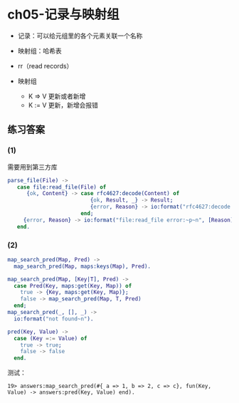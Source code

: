 # ch05-记录与映射组

- 记录：可以给元组里的各个元素关联一个名称
- 映射组：哈希表

- rr（read records）

- 映射组
    - K => V 更新或者新增
    - K := V 更新，新增会报错
    

## 练习答案
### (1)
需要用到第三方库
```erlang
parse_file(File) ->
   case file:read_file(File) of
      {ok, Content} -> case rfc4627:decode(Content) of
                          {ok, Result, _} -> Result;
                          {error, Reason} -> io:format("rfc4627:decode error:~p~n", [Reason])
                       end;
     {error, Reason} -> io:format("file:read_file error:~p~n", [Reason])
   end.

```

### (2)
```erlang
map_search_pred(Map, Pred) ->
  map_search_pred(Map, maps:keys(Map), Pred).

map_search_pred(Map, [Key|T], Pred) ->
  case Pred(Key, maps:get(Key, Map)) of
    true -> {Key, maps:get(Key, Map)};
    false -> map_search_pred(Map, T, Pred)
  end;
map_search_pred(_, [], _) ->
  io:format("not found~n").

pred(Key, Value) ->
  case (Key =:= Value) of
    true -> true;
    false -> false
  end.
```

测试：
```shell script
19> answers:map_search_pred(#{ a => 1, b => 2, c => c}, fun(Key, Value) -> answers:pred(Key, Value) end).
```
